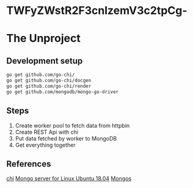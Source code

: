 # TWFyZWstR2F3cnlzemV3c2tpCg-

# The Unproject

## Development setup

```bash
go get github.com/go-chi/
go get github.com/go-chi/docgen
go get github.com/go-chi/render
go get github.com/mongodb/mongo-go-driver
```

## Steps

1. Create worker pool to fetch data from httpbin
2. Create REST Api with chi
3. Put data fetched by worker to MongoDB
4. Get everything together

## References

[chi](https://github.com/go-chi/)
[Mongo server for Linux Ubuntu 18.04](https://www.mongodb.com/dr/repo.mongodb.org/apt/ubuntu/dists/bionic/mongodb-org/4.4/multiverse/binary-amd64/mongodb-org-server_4.4.1_amd64.deb/download)
[Mongos](https://www.mongodb.com/dr/repo.mongodb.org/apt/ubuntu/dists/bionic/mongodb-org/4.4/multiverse/binary-amd64/mongodb-org-mongos_4.4.1_amd64.deb/download)

[](https://medium.com/@masnun/making-http-requests-in-golang-dd123379efe7)